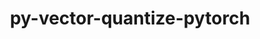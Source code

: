 ---
title: "py-vector-quantize-pytorch"
layout: cache
categories: [package, develop]
meta: {"compilers": ["apple-clang@=15.0.0", "gcc@=13.2.0"], "num_specs": 41, "num_specs_by_stack": {"ml-darwin-aarch64-mps": 3, "ml-linux-aarch64-cpu": 10, "ml-linux-aarch64-cuda": 9, "ml-linux-x86_64-cpu": 9, "ml-linux-x86_64-cuda": 8, "root": 41}, "oss": ["ubuntu24.04", "ventura"], "platforms": ["darwin", "linux"], "stacks": ["ml-darwin-aarch64-mps", "ml-linux-aarch64-cpu", "ml-linux-aarch64-cuda", "ml-linux-x86_64-cpu", "ml-linux-x86_64-cuda", "root"], "targets": ["aarch64", "x86_64_v3"], "versions": ["0.3.9"]}
spec_details: [{"compiler": "gcc@=13.2.0", "hash": "2snosmt3svdntwz6qd4zevx4yzd4xqdx", "os": "ubuntu24.04", "platform": "linux", "size": "-", "stacks": ["ml-linux-x86_64-cpu", "root"], "tarball": "https://binaries.spack.io/develop/build_cache/linux-ubuntu24.04-x86_64_v3/gcc-13.2.0/py-vector-quantize-pytorch-0.3.9/linux-ubuntu24.04-x86_64_v3-gcc-13.2.0-py-vector-quantize-pytorch-0.3.9-2snosmt3svdntwz6qd4zevx4yzd4xqdx.spack", "target": "x86_64_v3", "variants": ["build_system=python_pip"], "versions": ["0.3.9"]}, {"compiler": "gcc@=13.2.0", "hash": "3a4dy3le3iuysckerrxjusfbmbbvstcw", "os": "ubuntu24.04", "platform": "linux", "size": "-", "stacks": ["ml-linux-aarch64-cuda", "root"], "tarball": "https://binaries.spack.io/develop/build_cache/linux-ubuntu24.04-aarch64/gcc-13.2.0/py-vector-quantize-pytorch-0.3.9/linux-ubuntu24.04-aarch64-gcc-13.2.0-py-vector-quantize-pytorch-0.3.9-3a4dy3le3iuysckerrxjusfbmbbvstcw.spack", "target": "aarch64", "variants": ["build_system=python_pip"], "versions": ["0.3.9"]}, {"compiler": "gcc@=13.2.0", "hash": "3aqfhheec6z5mtnd2rjspf2d4umytxea", "os": "ubuntu24.04", "platform": "linux", "size": "-", "stacks": ["ml-linux-x86_64-cpu", "root"], "tarball": "https://binaries.spack.io/develop/build_cache/linux-ubuntu24.04-x86_64_v3/gcc-13.2.0/py-vector-quantize-pytorch-0.3.9/linux-ubuntu24.04-x86_64_v3-gcc-13.2.0-py-vector-quantize-pytorch-0.3.9-3aqfhheec6z5mtnd2rjspf2d4umytxea.spack", "target": "x86_64_v3", "variants": ["build_system=python_pip"], "versions": ["0.3.9"]}, {"compiler": "gcc@=13.2.0", "hash": "4gey2gaw4swpufjxa6256srk73l6qb4x", "os": "ubuntu24.04", "platform": "linux", "size": "-", "stacks": ["ml-linux-aarch64-cuda", "root"], "tarball": "https://binaries.spack.io/develop/build_cache/linux-ubuntu24.04-aarch64/gcc-13.2.0/py-vector-quantize-pytorch-0.3.9/linux-ubuntu24.04-aarch64-gcc-13.2.0-py-vector-quantize-pytorch-0.3.9-4gey2gaw4swpufjxa6256srk73l6qb4x.spack", "target": "aarch64", "variants": ["build_system=python_pip"], "versions": ["0.3.9"]}, {"compiler": "gcc@=13.2.0", "hash": "4sam5as7qqqeq2k6sdj7uozsryozbzh3", "os": "ubuntu24.04", "platform": "linux", "size": "-", "stacks": ["ml-linux-x86_64-cuda", "root"], "tarball": "https://binaries.spack.io/develop/build_cache/linux-ubuntu24.04-x86_64_v3/gcc-13.2.0/py-vector-quantize-pytorch-0.3.9/linux-ubuntu24.04-x86_64_v3-gcc-13.2.0-py-vector-quantize-pytorch-0.3.9-4sam5as7qqqeq2k6sdj7uozsryozbzh3.spack", "target": "x86_64_v3", "variants": ["build_system=python_pip"], "versions": ["0.3.9"]}, {"compiler": "gcc@=13.2.0", "hash": "4tz3u6pmokxozr2e3ifnwtnxryo6zg6d", "os": "ubuntu24.04", "platform": "linux", "size": "-", "stacks": ["ml-linux-x86_64-cpu", "root"], "tarball": "https://binaries.spack.io/develop/build_cache/linux-ubuntu24.04-x86_64_v3/gcc-13.2.0/py-vector-quantize-pytorch-0.3.9/linux-ubuntu24.04-x86_64_v3-gcc-13.2.0-py-vector-quantize-pytorch-0.3.9-4tz3u6pmokxozr2e3ifnwtnxryo6zg6d.spack", "target": "x86_64_v3", "variants": ["build_system=python_pip"], "versions": ["0.3.9"]}, {"compiler": "gcc@=13.2.0", "hash": "6fb2lmpdvjpdouepwsucwyhttbksmwv2", "os": "ubuntu24.04", "platform": "linux", "size": "-", "stacks": ["ml-linux-x86_64-cuda", "root"], "tarball": "https://binaries.spack.io/develop/build_cache/linux-ubuntu24.04-x86_64_v3/gcc-13.2.0/py-vector-quantize-pytorch-0.3.9/linux-ubuntu24.04-x86_64_v3-gcc-13.2.0-py-vector-quantize-pytorch-0.3.9-6fb2lmpdvjpdouepwsucwyhttbksmwv2.spack", "target": "x86_64_v3", "variants": ["build_system=python_pip"], "versions": ["0.3.9"]}, {"compiler": "gcc@=13.2.0", "hash": "akl45joe6crmaaklztnkc4vrk66kkrdc", "os": "ubuntu24.04", "platform": "linux", "size": "-", "stacks": ["ml-linux-x86_64-cpu", "root"], "tarball": "https://binaries.spack.io/develop/build_cache/linux-ubuntu24.04-x86_64_v3/gcc-13.2.0/py-vector-quantize-pytorch-0.3.9/linux-ubuntu24.04-x86_64_v3-gcc-13.2.0-py-vector-quantize-pytorch-0.3.9-akl45joe6crmaaklztnkc4vrk66kkrdc.spack", "target": "x86_64_v3", "variants": ["build_system=python_pip"], "versions": ["0.3.9"]}, {"compiler": "gcc@=13.2.0", "hash": "b2z727q22uahv4xcoqhcyzx5x2btkagw", "os": "ubuntu24.04", "platform": "linux", "size": "-", "stacks": ["ml-linux-aarch64-cpu", "root"], "tarball": "https://binaries.spack.io/develop/build_cache/linux-ubuntu24.04-aarch64/gcc-13.2.0/py-vector-quantize-pytorch-0.3.9/linux-ubuntu24.04-aarch64-gcc-13.2.0-py-vector-quantize-pytorch-0.3.9-b2z727q22uahv4xcoqhcyzx5x2btkagw.spack", "target": "aarch64", "variants": ["build_system=python_pip"], "versions": ["0.3.9"]}, {"compiler": "gcc@=13.2.0", "hash": "b5lepuwjtgqgbuxuaiwl66rcrjp66bfe", "os": "ubuntu24.04", "platform": "linux", "size": "-", "stacks": ["ml-linux-x86_64-cuda", "root"], "tarball": "https://binaries.spack.io/develop/build_cache/linux-ubuntu24.04-x86_64_v3/gcc-13.2.0/py-vector-quantize-pytorch-0.3.9/linux-ubuntu24.04-x86_64_v3-gcc-13.2.0-py-vector-quantize-pytorch-0.3.9-b5lepuwjtgqgbuxuaiwl66rcrjp66bfe.spack", "target": "x86_64_v3", "variants": ["build_system=python_pip"], "versions": ["0.3.9"]}, {"compiler": "gcc@=13.2.0", "hash": "bgcfinwdxpsp5a3ctc77hqpm5zu63ger", "os": "ubuntu24.04", "platform": "linux", "size": "-", "stacks": ["ml-linux-aarch64-cuda", "root"], "tarball": "https://binaries.spack.io/develop/build_cache/linux-ubuntu24.04-aarch64/gcc-13.2.0/py-vector-quantize-pytorch-0.3.9/linux-ubuntu24.04-aarch64-gcc-13.2.0-py-vector-quantize-pytorch-0.3.9-bgcfinwdxpsp5a3ctc77hqpm5zu63ger.spack", "target": "aarch64", "variants": ["build_system=python_pip"], "versions": ["0.3.9"]}, {"compiler": "apple-clang@=15.0.0", "hash": "bwbgg2ptfz2w23vo5t4xqyphqvrjsgyf", "os": "ventura", "platform": "darwin", "size": "-", "stacks": ["ml-darwin-aarch64-mps", "root"], "tarball": "https://binaries.spack.io/develop/build_cache/darwin-ventura-aarch64/apple-clang-15.0.0/py-vector-quantize-pytorch-0.3.9/darwin-ventura-aarch64-apple-clang-15.0.0-py-vector-quantize-pytorch-0.3.9-bwbgg2ptfz2w23vo5t4xqyphqvrjsgyf.spack", "target": "aarch64", "variants": ["build_system=python_pip"], "versions": ["0.3.9"]}, {"compiler": "gcc@=13.2.0", "hash": "bwjiqawevptdoadgpq3h5xyads2ivdhn", "os": "ubuntu24.04", "platform": "linux", "size": "-", "stacks": ["ml-linux-x86_64-cpu", "root"], "tarball": "https://binaries.spack.io/develop/build_cache/linux-ubuntu24.04-x86_64_v3/gcc-13.2.0/py-vector-quantize-pytorch-0.3.9/linux-ubuntu24.04-x86_64_v3-gcc-13.2.0-py-vector-quantize-pytorch-0.3.9-bwjiqawevptdoadgpq3h5xyads2ivdhn.spack", "target": "x86_64_v3", "variants": ["build_system=python_pip"], "versions": ["0.3.9"]}, {"compiler": "gcc@=13.2.0", "hash": "cj4dickfeihapomk5q2kcvgkhcq7emna", "os": "ubuntu24.04", "platform": "linux", "size": "-", "stacks": ["ml-linux-aarch64-cpu", "root"], "tarball": "https://binaries.spack.io/develop/build_cache/linux-ubuntu24.04-aarch64/gcc-13.2.0/py-vector-quantize-pytorch-0.3.9/linux-ubuntu24.04-aarch64-gcc-13.2.0-py-vector-quantize-pytorch-0.3.9-cj4dickfeihapomk5q2kcvgkhcq7emna.spack", "target": "aarch64", "variants": ["build_system=python_pip"], "versions": ["0.3.9"]}, {"compiler": "gcc@=13.2.0", "hash": "d2qind3ww4vv5bpb4uj3be5nbsvhtdyd", "os": "ubuntu24.04", "platform": "linux", "size": "-", "stacks": ["ml-linux-x86_64-cpu", "root"], "tarball": "https://binaries.spack.io/develop/build_cache/linux-ubuntu24.04-x86_64_v3/gcc-13.2.0/py-vector-quantize-pytorch-0.3.9/linux-ubuntu24.04-x86_64_v3-gcc-13.2.0-py-vector-quantize-pytorch-0.3.9-d2qind3ww4vv5bpb4uj3be5nbsvhtdyd.spack", "target": "x86_64_v3", "variants": ["build_system=python_pip"], "versions": ["0.3.9"]}, {"compiler": "gcc@=13.2.0", "hash": "dddt2hbbxqc5akplg3ewvbhbxiiel2u5", "os": "ubuntu24.04", "platform": "linux", "size": "-", "stacks": ["root"], "tarball": "https://binaries.spack.io/develop/build_cache/linux-ubuntu24.04-x86_64_v3/gcc-13.2.0/py-vector-quantize-pytorch-0.3.9/linux-ubuntu24.04-x86_64_v3-gcc-13.2.0-py-vector-quantize-pytorch-0.3.9-dddt2hbbxqc5akplg3ewvbhbxiiel2u5.spack", "target": "x86_64_v3", "variants": ["build_system=python_pip"], "versions": ["0.3.9"]}, {"compiler": "gcc@=13.2.0", "hash": "eb6bvi4xbo437vtczztfupk76g3ulpkp", "os": "ubuntu24.04", "platform": "linux", "size": "-", "stacks": ["ml-linux-aarch64-cpu", "root"], "tarball": "https://binaries.spack.io/develop/build_cache/linux-ubuntu24.04-aarch64/gcc-13.2.0/py-vector-quantize-pytorch-0.3.9/linux-ubuntu24.04-aarch64-gcc-13.2.0-py-vector-quantize-pytorch-0.3.9-eb6bvi4xbo437vtczztfupk76g3ulpkp.spack", "target": "aarch64", "variants": ["build_system=python_pip"], "versions": ["0.3.9"]}, {"compiler": "gcc@=13.2.0", "hash": "eqzhhjil7mva6e7jwzm7gs6auvtcv6tb", "os": "ubuntu24.04", "platform": "linux", "size": "-", "stacks": ["ml-linux-aarch64-cuda", "root"], "tarball": "https://binaries.spack.io/develop/build_cache/linux-ubuntu24.04-aarch64/gcc-13.2.0/py-vector-quantize-pytorch-0.3.9/linux-ubuntu24.04-aarch64-gcc-13.2.0-py-vector-quantize-pytorch-0.3.9-eqzhhjil7mva6e7jwzm7gs6auvtcv6tb.spack", "target": "aarch64", "variants": ["build_system=python_pip"], "versions": ["0.3.9"]}, {"compiler": "gcc@=13.2.0", "hash": "gvvh2i66xg53omaaycw4gxyawsuqq5gw", "os": "ubuntu24.04", "platform": "linux", "size": "-", "stacks": ["ml-linux-aarch64-cuda", "root"], "tarball": "https://binaries.spack.io/develop/build_cache/linux-ubuntu24.04-aarch64/gcc-13.2.0/py-vector-quantize-pytorch-0.3.9/linux-ubuntu24.04-aarch64-gcc-13.2.0-py-vector-quantize-pytorch-0.3.9-gvvh2i66xg53omaaycw4gxyawsuqq5gw.spack", "target": "aarch64", "variants": ["build_system=python_pip"], "versions": ["0.3.9"]}, {"compiler": "gcc@=13.2.0", "hash": "hkj4gfzpbs2tva3x2uvg3n3cokwnzugy", "os": "ubuntu24.04", "platform": "linux", "size": "-", "stacks": ["ml-linux-aarch64-cuda", "root"], "tarball": "https://binaries.spack.io/develop/build_cache/linux-ubuntu24.04-aarch64/gcc-13.2.0/py-vector-quantize-pytorch-0.3.9/linux-ubuntu24.04-aarch64-gcc-13.2.0-py-vector-quantize-pytorch-0.3.9-hkj4gfzpbs2tva3x2uvg3n3cokwnzugy.spack", "target": "aarch64", "variants": ["build_system=python_pip"], "versions": ["0.3.9"]}, {"compiler": "gcc@=13.2.0", "hash": "jzfa54ltwui32gabpxyrohk6glvjoteb", "os": "ubuntu24.04", "platform": "linux", "size": "-", "stacks": ["ml-linux-aarch64-cpu", "root"], "tarball": "https://binaries.spack.io/develop/build_cache/linux-ubuntu24.04-aarch64/gcc-13.2.0/py-vector-quantize-pytorch-0.3.9/linux-ubuntu24.04-aarch64-gcc-13.2.0-py-vector-quantize-pytorch-0.3.9-jzfa54ltwui32gabpxyrohk6glvjoteb.spack", "target": "aarch64", "variants": ["build_system=python_pip"], "versions": ["0.3.9"]}, {"compiler": "gcc@=13.2.0", "hash": "laqi2dd3fjkwzehiaaqwii4a4mxyjnru", "os": "ubuntu24.04", "platform": "linux", "size": "-", "stacks": ["ml-linux-aarch64-cpu", "root"], "tarball": "https://binaries.spack.io/develop/build_cache/linux-ubuntu24.04-aarch64/gcc-13.2.0/py-vector-quantize-pytorch-0.3.9/linux-ubuntu24.04-aarch64-gcc-13.2.0-py-vector-quantize-pytorch-0.3.9-laqi2dd3fjkwzehiaaqwii4a4mxyjnru.spack", "target": "aarch64", "variants": ["build_system=python_pip"], "versions": ["0.3.9"]}, {"compiler": "apple-clang@=15.0.0", "hash": "ml4clix4lisi3ds5sllceeatbsaclppn", "os": "ventura", "platform": "darwin", "size": "-", "stacks": ["ml-darwin-aarch64-mps", "root"], "tarball": "https://binaries.spack.io/develop/build_cache/darwin-ventura-aarch64/apple-clang-15.0.0/py-vector-quantize-pytorch-0.3.9/darwin-ventura-aarch64-apple-clang-15.0.0-py-vector-quantize-pytorch-0.3.9-ml4clix4lisi3ds5sllceeatbsaclppn.spack", "target": "aarch64", "variants": ["build_system=python_pip"], "versions": ["0.3.9"]}, {"compiler": "gcc@=13.2.0", "hash": "oai6dp7u4rnfl4kl3w6ae3ii5bizbkb2", "os": "ubuntu24.04", "platform": "linux", "size": "-", "stacks": ["ml-linux-x86_64-cpu", "root"], "tarball": "https://binaries.spack.io/develop/build_cache/linux-ubuntu24.04-x86_64_v3/gcc-13.2.0/py-vector-quantize-pytorch-0.3.9/linux-ubuntu24.04-x86_64_v3-gcc-13.2.0-py-vector-quantize-pytorch-0.3.9-oai6dp7u4rnfl4kl3w6ae3ii5bizbkb2.spack", "target": "x86_64_v3", "variants": ["build_system=python_pip"], "versions": ["0.3.9"]}, {"compiler": "gcc@=13.2.0", "hash": "onkzjefs77kmnbq6bimkdhfds36bmqtu", "os": "ubuntu24.04", "platform": "linux", "size": "-", "stacks": ["ml-linux-x86_64-cuda", "root"], "tarball": "https://binaries.spack.io/develop/build_cache/linux-ubuntu24.04-x86_64_v3/gcc-13.2.0/py-vector-quantize-pytorch-0.3.9/linux-ubuntu24.04-x86_64_v3-gcc-13.2.0-py-vector-quantize-pytorch-0.3.9-onkzjefs77kmnbq6bimkdhfds36bmqtu.spack", "target": "x86_64_v3", "variants": ["build_system=python_pip"], "versions": ["0.3.9"]}, {"compiler": "gcc@=13.2.0", "hash": "or5mbxqqdnfaxs3eruble2udg7sndhit", "os": "ubuntu24.04", "platform": "linux", "size": "-", "stacks": ["ml-linux-aarch64-cpu", "root"], "tarball": "https://binaries.spack.io/develop/build_cache/linux-ubuntu24.04-aarch64/gcc-13.2.0/py-vector-quantize-pytorch-0.3.9/linux-ubuntu24.04-aarch64-gcc-13.2.0-py-vector-quantize-pytorch-0.3.9-or5mbxqqdnfaxs3eruble2udg7sndhit.spack", "target": "aarch64", "variants": ["build_system=python_pip"], "versions": ["0.3.9"]}, {"compiler": "gcc@=13.2.0", "hash": "osxywjdsvfnjhi3dyjkjhenncjhhjo4a", "os": "ubuntu24.04", "platform": "linux", "size": "-", "stacks": ["ml-linux-x86_64-cuda", "root"], "tarball": "https://binaries.spack.io/develop/build_cache/linux-ubuntu24.04-x86_64_v3/gcc-13.2.0/py-vector-quantize-pytorch-0.3.9/linux-ubuntu24.04-x86_64_v3-gcc-13.2.0-py-vector-quantize-pytorch-0.3.9-osxywjdsvfnjhi3dyjkjhenncjhhjo4a.spack", "target": "x86_64_v3", "variants": ["build_system=python_pip"], "versions": ["0.3.9"]}, {"compiler": "gcc@=13.2.0", "hash": "ozeilityzq77zmvdwg7a5vw2c4vepbvf", "os": "ubuntu24.04", "platform": "linux", "size": "-", "stacks": ["ml-linux-aarch64-cpu", "root"], "tarball": "https://binaries.spack.io/develop/build_cache/linux-ubuntu24.04-aarch64/gcc-13.2.0/py-vector-quantize-pytorch-0.3.9/linux-ubuntu24.04-aarch64-gcc-13.2.0-py-vector-quantize-pytorch-0.3.9-ozeilityzq77zmvdwg7a5vw2c4vepbvf.spack", "target": "aarch64", "variants": ["build_system=python_pip"], "versions": ["0.3.9"]}, {"compiler": "apple-clang@=15.0.0", "hash": "qmdylyx6s7uhivhqk7dqg4jlesmm3o3g", "os": "ventura", "platform": "darwin", "size": "-", "stacks": ["ml-darwin-aarch64-mps", "root"], "tarball": "https://binaries.spack.io/develop/build_cache/darwin-ventura-aarch64/apple-clang-15.0.0/py-vector-quantize-pytorch-0.3.9/darwin-ventura-aarch64-apple-clang-15.0.0-py-vector-quantize-pytorch-0.3.9-qmdylyx6s7uhivhqk7dqg4jlesmm3o3g.spack", "target": "aarch64", "variants": ["build_system=python_pip"], "versions": ["0.3.9"]}, {"compiler": "gcc@=13.2.0", "hash": "qtnmkhewyywex3iowiksrz7b2nth3lpy", "os": "ubuntu24.04", "platform": "linux", "size": "-", "stacks": ["ml-linux-x86_64-cuda", "root"], "tarball": "https://binaries.spack.io/develop/build_cache/linux-ubuntu24.04-x86_64_v3/gcc-13.2.0/py-vector-quantize-pytorch-0.3.9/linux-ubuntu24.04-x86_64_v3-gcc-13.2.0-py-vector-quantize-pytorch-0.3.9-qtnmkhewyywex3iowiksrz7b2nth3lpy.spack", "target": "x86_64_v3", "variants": ["build_system=python_pip"], "versions": ["0.3.9"]}, {"compiler": "gcc@=13.2.0", "hash": "sbnhsbgm5ysoqimamil5hwh4cjlrdn6p", "os": "ubuntu24.04", "platform": "linux", "size": "-", "stacks": ["ml-linux-x86_64-cuda", "root"], "tarball": "https://binaries.spack.io/develop/build_cache/linux-ubuntu24.04-x86_64_v3/gcc-13.2.0/py-vector-quantize-pytorch-0.3.9/linux-ubuntu24.04-x86_64_v3-gcc-13.2.0-py-vector-quantize-pytorch-0.3.9-sbnhsbgm5ysoqimamil5hwh4cjlrdn6p.spack", "target": "x86_64_v3", "variants": ["build_system=python_pip"], "versions": ["0.3.9"]}, {"compiler": "gcc@=13.2.0", "hash": "smgb73gsjlaoivfvnu565l5wskegeizr", "os": "ubuntu24.04", "platform": "linux", "size": "-", "stacks": ["ml-linux-aarch64-cuda", "root"], "tarball": "https://binaries.spack.io/develop/build_cache/linux-ubuntu24.04-aarch64/gcc-13.2.0/py-vector-quantize-pytorch-0.3.9/linux-ubuntu24.04-aarch64-gcc-13.2.0-py-vector-quantize-pytorch-0.3.9-smgb73gsjlaoivfvnu565l5wskegeizr.spack", "target": "aarch64", "variants": ["build_system=python_pip"], "versions": ["0.3.9"]}, {"compiler": "gcc@=13.2.0", "hash": "sx6w4lqy4gx2mkmcqjtkq2t22ypxtlxd", "os": "ubuntu24.04", "platform": "linux", "size": "-", "stacks": ["ml-linux-aarch64-cpu", "root"], "tarball": "https://binaries.spack.io/develop/build_cache/linux-ubuntu24.04-aarch64/gcc-13.2.0/py-vector-quantize-pytorch-0.3.9/linux-ubuntu24.04-aarch64-gcc-13.2.0-py-vector-quantize-pytorch-0.3.9-sx6w4lqy4gx2mkmcqjtkq2t22ypxtlxd.spack", "target": "aarch64", "variants": ["build_system=python_pip"], "versions": ["0.3.9"]}, {"compiler": "gcc@=13.2.0", "hash": "syj66sjakmqnlf24r6c6bz4plpdw27ct", "os": "ubuntu24.04", "platform": "linux", "size": "-", "stacks": ["ml-linux-aarch64-cpu", "root"], "tarball": "https://binaries.spack.io/develop/build_cache/linux-ubuntu24.04-aarch64/gcc-13.2.0/py-vector-quantize-pytorch-0.3.9/linux-ubuntu24.04-aarch64-gcc-13.2.0-py-vector-quantize-pytorch-0.3.9-syj66sjakmqnlf24r6c6bz4plpdw27ct.spack", "target": "aarch64", "variants": ["build_system=python_pip"], "versions": ["0.3.9"]}, {"compiler": "gcc@=13.2.0", "hash": "upvcsmv6ty3z7gh7sfy7t7y3ucgabgfr", "os": "ubuntu24.04", "platform": "linux", "size": "-", "stacks": ["root"], "tarball": "https://binaries.spack.io/develop/build_cache/linux-ubuntu24.04-aarch64/gcc-13.2.0/py-vector-quantize-pytorch-0.3.9/linux-ubuntu24.04-aarch64-gcc-13.2.0-py-vector-quantize-pytorch-0.3.9-upvcsmv6ty3z7gh7sfy7t7y3ucgabgfr.spack", "target": "aarch64", "variants": ["build_system=python_pip"], "versions": ["0.3.9"]}, {"compiler": "gcc@=13.2.0", "hash": "wsdxyabybzb2xkmrukimeyjzt7jfpaso", "os": "ubuntu24.04", "platform": "linux", "size": "-", "stacks": ["ml-linux-x86_64-cpu", "root"], "tarball": "https://binaries.spack.io/develop/build_cache/linux-ubuntu24.04-x86_64_v3/gcc-13.2.0/py-vector-quantize-pytorch-0.3.9/linux-ubuntu24.04-x86_64_v3-gcc-13.2.0-py-vector-quantize-pytorch-0.3.9-wsdxyabybzb2xkmrukimeyjzt7jfpaso.spack", "target": "x86_64_v3", "variants": ["build_system=python_pip"], "versions": ["0.3.9"]}, {"compiler": "gcc@=13.2.0", "hash": "xogkw5q67eexbets5g5dhtmpqjavcyo2", "os": "ubuntu24.04", "platform": "linux", "size": "-", "stacks": ["ml-linux-x86_64-cpu", "root"], "tarball": "https://binaries.spack.io/develop/build_cache/linux-ubuntu24.04-x86_64_v3/gcc-13.2.0/py-vector-quantize-pytorch-0.3.9/linux-ubuntu24.04-x86_64_v3-gcc-13.2.0-py-vector-quantize-pytorch-0.3.9-xogkw5q67eexbets5g5dhtmpqjavcyo2.spack", "target": "x86_64_v3", "variants": ["build_system=python_pip"], "versions": ["0.3.9"]}, {"compiler": "gcc@=13.2.0", "hash": "xx2rujyzr6fak6qsdaf4nsufxu6dwy3l", "os": "ubuntu24.04", "platform": "linux", "size": "-", "stacks": ["ml-linux-x86_64-cuda", "root"], "tarball": "https://binaries.spack.io/develop/build_cache/linux-ubuntu24.04-x86_64_v3/gcc-13.2.0/py-vector-quantize-pytorch-0.3.9/linux-ubuntu24.04-x86_64_v3-gcc-13.2.0-py-vector-quantize-pytorch-0.3.9-xx2rujyzr6fak6qsdaf4nsufxu6dwy3l.spack", "target": "x86_64_v3", "variants": ["build_system=python_pip"], "versions": ["0.3.9"]}, {"compiler": "gcc@=13.2.0", "hash": "yxgqdndz6z2cgvt5b53w7zhgvytmsf5y", "os": "ubuntu24.04", "platform": "linux", "size": "-", "stacks": ["ml-linux-aarch64-cuda", "root"], "tarball": "https://binaries.spack.io/develop/build_cache/linux-ubuntu24.04-aarch64/gcc-13.2.0/py-vector-quantize-pytorch-0.3.9/linux-ubuntu24.04-aarch64-gcc-13.2.0-py-vector-quantize-pytorch-0.3.9-yxgqdndz6z2cgvt5b53w7zhgvytmsf5y.spack", "target": "aarch64", "variants": ["build_system=python_pip"], "versions": ["0.3.9"]}, {"compiler": "gcc@=13.2.0", "hash": "z6sbfrbz7ptjvlyrttvuynltltfnipcr", "os": "ubuntu24.04", "platform": "linux", "size": "-", "stacks": ["ml-linux-aarch64-cpu", "root"], "tarball": "https://binaries.spack.io/develop/build_cache/linux-ubuntu24.04-aarch64/gcc-13.2.0/py-vector-quantize-pytorch-0.3.9/linux-ubuntu24.04-aarch64-gcc-13.2.0-py-vector-quantize-pytorch-0.3.9-z6sbfrbz7ptjvlyrttvuynltltfnipcr.spack", "target": "aarch64", "variants": ["build_system=python_pip"], "versions": ["0.3.9"]}, {"compiler": "gcc@=13.2.0", "hash": "zdzkxysh752w6x7yuivaxzarbeeiafzr", "os": "ubuntu24.04", "platform": "linux", "size": "-", "stacks": ["ml-linux-aarch64-cuda", "root"], "tarball": "https://binaries.spack.io/develop/build_cache/linux-ubuntu24.04-aarch64/gcc-13.2.0/py-vector-quantize-pytorch-0.3.9/linux-ubuntu24.04-aarch64-gcc-13.2.0-py-vector-quantize-pytorch-0.3.9-zdzkxysh752w6x7yuivaxzarbeeiafzr.spack", "target": "aarch64", "variants": ["build_system=python_pip"], "versions": ["0.3.9"]}]
---